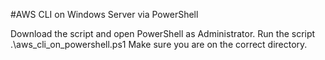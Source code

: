 #AWS CLI on Windows Server via PowerShell

Download the script and open PowerShell as Administrator.
Run the script .\aws_cli_on_powershell.ps1
Make sure you are on the correct directory.

